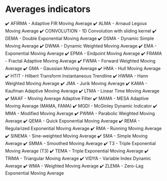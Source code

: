 # Averages indicators

✔️ AFIRMA - Adaptive FIR Moving Average
✔️ ALMA - Arnaud Legoux Moving Average
✔️ CONVOLUTION - 1D Convolution with sliding kernel
✔️ DEMA - Double Exponential Moving Average
✔️ DSMA - Dynamic Simple Moving Average
✔️ DWMA - Dynamic Weighted Moving Average
✔️ EMA - Exponential Moving Average
✔️ EPMA - Endpoint Moving Average
✔️ FRAMA - Fractal Adaptive Moving Average
✔️ FWMA - Forward Weighted Moving Average
✔️ GMA - Gaussian Moving Average
✔️ HMA - Hull Moving Average
✔️ HTIT - Hilbert Transform Instantaneous Trendline
✔️ HWMA - Hann Weighted Moving Average
✔️ JMA - Jurik Moving Average
✔️ KAMA - Kaufman Adaptive Moving Average
✔️ LTMA - Linear Time Moving Average
✔️ MAAF - Moving Average Adaptive Filter
✔️ MAMA - MESA Adaptive Moving Average (MAMA, FAMA)
✔️ MGDI - McGinley Dynamic Indicator
✔️ MMA - Modified Moving Average
✔️ PWMA - Parabolic Weighted Moving Average
✔️ QEMA - Quick Exponential Moving Average
✔️ REMA - Regularized Exponential Moving Average
✔️ RMA - Running Moving Average
✔️ SINEMA - Sine-weighted Moving Average
✔️ SMA - Simple Moving Average
✔️ SMMA - Smoothed Moving Average
✔️ T3 - Triple Exponential Moving Average (T3)
✔️ TEMA - Triple Exponential Moving Average
✔️ TRIMA - Triangular Moving Average
✔️ VIDYA - Variable Index Dynamic Average
✔️ WMA - Weighted Moving Average
✔️ ZLEMA - Zero-Lag Exponential Moving Average
